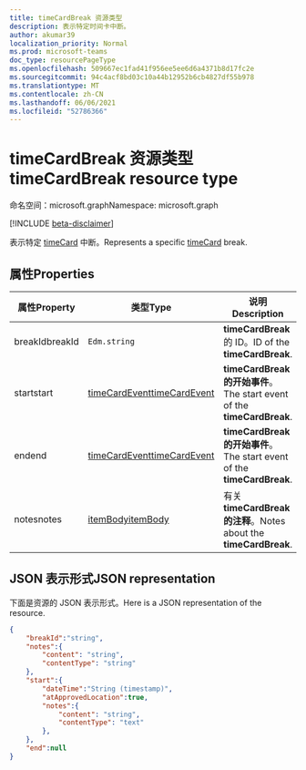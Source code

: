 ```yaml
---
title: timeCardBreak 资源类型
description: 表示特定时间卡中断。
author: akumar39
localization_priority: Normal
ms.prod: microsoft-teams
doc_type: resourcePageType
ms.openlocfilehash: 509667ec1fad41f956ee5ee6d6a4371b8d17fc2e
ms.sourcegitcommit: 94c4acf8bd03c10a44b12952b6cb4827df55b978
ms.translationtype: MT
ms.contentlocale: zh-CN
ms.lasthandoff: 06/06/2021
ms.locfileid: "52786366"
---
```

# <a name="timecardbreak-resource-type"></a><span data-ttu-id="821bb-103">timeCardBreak 资源类型</span><span class="sxs-lookup"><span data-stu-id="821bb-103">timeCardBreak resource type</span></span>

<span data-ttu-id="821bb-104">命名空间：microsoft.graph</span><span class="sxs-lookup"><span data-stu-id="821bb-104">Namespace: microsoft.graph</span></span>

[!INCLUDE [beta-disclaimer](../../includes/beta-disclaimer.md)]

<span data-ttu-id="821bb-105">表示特定 [timeCard](timecard.md) 中断。</span><span class="sxs-lookup"><span data-stu-id="821bb-105">Represents a specific [timeCard](timecard.md) break.</span></span>

## <a name="properties"></a><span data-ttu-id="821bb-106">属性</span><span class="sxs-lookup"><span data-stu-id="821bb-106">Properties</span></span>
|<span data-ttu-id="821bb-107">属性</span><span class="sxs-lookup"><span data-stu-id="821bb-107">Property</span></span>               |<span data-ttu-id="821bb-108">类型</span><span class="sxs-lookup"><span data-stu-id="821bb-108">Type</span></span>           |<span data-ttu-id="821bb-109">说明</span><span class="sxs-lookup"><span data-stu-id="821bb-109">Description</span></span>                                                                |
|-----------------------|---------------|---------------------------------------------------------------------------|
| <span data-ttu-id="821bb-110">breakId</span><span class="sxs-lookup"><span data-stu-id="821bb-110">breakId</span></span>                   |`Edm.string`  |<span data-ttu-id="821bb-111">**timeCardBreak** 的 ID。</span><span class="sxs-lookup"><span data-stu-id="821bb-111">ID of the **timeCardBreak**.</span></span>|
| <span data-ttu-id="821bb-112">start</span><span class="sxs-lookup"><span data-stu-id="821bb-112">start</span></span>                 |[<span data-ttu-id="821bb-113">timeCardEvent</span><span class="sxs-lookup"><span data-stu-id="821bb-113">timeCardEvent</span></span>](timecardevent.md)    | <span data-ttu-id="821bb-114">**timeCardBreak 的开始事件**。</span><span class="sxs-lookup"><span data-stu-id="821bb-114">The start event of the **timeCardBreak**.</span></span>|
| <span data-ttu-id="821bb-115">end</span><span class="sxs-lookup"><span data-stu-id="821bb-115">end</span></span>                   |[<span data-ttu-id="821bb-116">timeCardEvent</span><span class="sxs-lookup"><span data-stu-id="821bb-116">timeCardEvent</span></span>](timecardevent.md)    | <span data-ttu-id="821bb-117">**timeCardBreak 的开始事件**。</span><span class="sxs-lookup"><span data-stu-id="821bb-117">The start event of the **timeCardBreak**.</span></span>|
| <span data-ttu-id="821bb-118">notes</span><span class="sxs-lookup"><span data-stu-id="821bb-118">notes</span></span>                 |[<span data-ttu-id="821bb-119">itemBody</span><span class="sxs-lookup"><span data-stu-id="821bb-119">itemBody</span></span>](itembody.md)  | <span data-ttu-id="821bb-120">有关 **timeCardBreak 的注释**。</span><span class="sxs-lookup"><span data-stu-id="821bb-120">Notes about the **timeCardBreak**.</span></span>|


## <a name="json-representation"></a><span data-ttu-id="821bb-121">JSON 表示形式</span><span class="sxs-lookup"><span data-stu-id="821bb-121">JSON representation</span></span>

<span data-ttu-id="821bb-122">下面是资源的 JSON 表示形式。</span><span class="sxs-lookup"><span data-stu-id="821bb-122">Here is a JSON representation of the resource.</span></span>

<!-- {
  "blockType": "resource",
  "keyProperty": "id",
  "@odata.type": "microsoft.graph.timeCardBreak"
}-->
```json
{
    "breakId":"string",
    "notes":{
        "content": "string",
        "contentType": "string"
    },
    "start":{
        "dateTime":"String (timestamp)",
        "atApprovedLocation":true,
        "notes":{
            "content": "string",
            "contentType": "text"
        },
    },
    "end":null
}
```


<!-- uuid: 8fcb5dbc-d5aa-4681-8e31-b001d5168d79
2015-10-25 14:57:30 UTC -->
<!--
{
  "type": "#page.annotation",
  "description": "timeCardBreak resource",
  "keywords": "",
  "section": "documentation",
  "tocPath": "",
  "suppressions": []
}
-->
